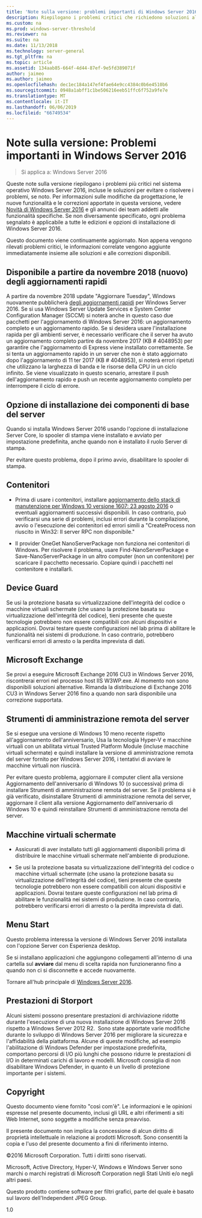 ```yaml
---
title: 'Note sulla versione: problemi importanti di Windows Server 2016'
description: Riepilogano i problemi critici che richiedono soluzioni alternative per evitare l'arresto anomalo del sistema, i blocchi, gli errori di installazione o la perdita di dati.
ms.custom: na
ms.prod: windows-server-threshold
ms.reviewer: na
ms.suite: na
ms.date: 11/13/2018
ms.technology: server-general
ms.tgt_pltfrm: na
ms.topic: article
ms.assetid: 134aab85-664f-4d44-87ef-9e5fd389071f
author: jaimeo
ms.author: jaimeo
ms.openlocfilehash: dec1ec184a147ef4fae64e9cc4384c0b6e4510b6
ms.sourcegitcommit: 0948a1abff1c1be506216eeb51ffc6f752a9fe7e
ms.translationtype: MT
ms.contentlocale: it-IT
ms.lasthandoff: 06/06/2019
ms.locfileid: "66749534"
---
```

# <a name="release-notes-important-issues-in-windows-server-2016"></a>Note sulla versione: Problemi importanti in Windows Server 2016

>Si applica a: Windows Server 2016

Queste note sulla versione riepilogano i problemi più critici nel sistema operativo Windows Server 2016, incluse le soluzioni per evitare o risolvere i problemi, se noto. Per informazioni sulle modifiche da progettazione, le nuove funzionalità e le correzioni apportate in questa versione, vedere [Novità di Windows Server 2016](whats-new-in-windows-server-2016.md) e gli annunci dei team addetti alle funzionalità specifiche. Se non diversamente specificato, ogni problema segnalato è applicabile a tutte le edizioni e opzioni di installazione di Windows Server 2016.

Questo documento viene continuamente aggiornato. Non appena vengono rilevati problemi critici, le informazioni correlate vengono aggiunte immediatamente insieme alle soluzioni e alle correzioni disponibili.

## <a name="express-updates-available-starting-in-november-2018-new"></a>Disponibile a partire da novembre 2018 (nuovo) degli aggiornamenti rapidi

A partire da novembre 2018 update "Aggiornare Tuesday", Windows nuovamente pubblicherà [degli aggiornamenti rapidi](express-updates.md) per Windows Server 2016. Se si usa Windows Server Update Services e System Center Configuration Manager (SCCM) si noterà anche in questo caso due pacchetti per l'aggiornamento di Windows Server 2016: un aggiornamento completo e un aggiornamento rapido. Se si desidera usare l'installazione rapida per gli ambienti server, è necessario verificare che il server ha avuto un aggiornamento completo partire da novembre 2017 (KB # 4048953) per garantire che l'aggiornamento di Express viene installato correttamente. Se si tenta un aggiornamento rapido in un server che non è stato aggiornato dopo l'aggiornamento di 11 ter 2017 (KB # 4048953), si noterà errori ripetuti che utilizzano la larghezza di banda e le risorse della CPU in un ciclo infinito. Se viene visualizzato in questo scenario, arrestare il push dell'aggiornamento rapido e push un recente aggiornamento completo per interrompere il ciclo di errore.

## <a name="server-core-installation-option"></a>Opzione di installazione dei componenti di base del server

[comment]: # (ID: 370; Autore: amason; stato: ha approvato)

Quando si installa Windows Server 2016 usando l'opzione di installazione Server Core, lo spooler di stampa viene installato e avviato per impostazione predefinita, anche quando non è installato il ruolo Server di stampa.

Per evitare questo problema, dopo il primo avvio, disabilitare lo spooler di stampa.

## <a name="containers"></a>Contenitori

[comment]: # (ID: 371; Autore: taylorb; stato: ha approvato)
- Prima di usare i contenitori, installare [aggiornamento dello stack di manutenzione per Windows 10 versione 1607: 23 agosto 2016](https://support.microsoft.com/en-us/kb/3176936) o eventuali aggiornamenti successivi disponibili. In caso contrario, può verificarsi una serie di problemi, inclusi errori durante la compilazione, avvio o l'esecuzione dei contenitori ed errori simili a "CreateProcess non riuscito in Win32: Il server RPC non disponibile."

[comment]: # (ID: 373; Autore: plang; stato: ha approvato)
- Il provider OneGet NanoServerPackage non funziona nei contenitori di Windows. Per risolvere il problema, usare Find-NanoServerPackage e Save-NanoServerPackage in un altro computer (non un contenitore) per scaricare il pacchetto necessario. Copiare quindi i pacchetti nel contenitore e installarli.

## <a name="device-guard"></a>Device Guard

[comment]: # (ID: 369; Autore: nirb; stato: ha approvato)
Se usi la protezione basata su virtualizzazione dell'integrità del codice o macchine virtuali schermate (che usano la protezione basata su virtualizzazione dell'integrità del codice), tieni presente che queste tecnologie potrebbero non essere compatibili con alcuni dispositivi e applicazioni. Dovrai testare queste configurazioni nel lab prima di abilitare le funzionalità nei sistemi di produzione. In caso contrario, potrebbero verificarsi errori di arresto o la perdita imprevista di dati.

## <a name="microsoft-exchange"></a>Microsoft Exchange

[comment]: # (ID: 375; Autore: wgries; stato: ha approvato)
Se provi a eseguire Microsoft Exchange 2016 CU3 in Windows Server 2016, riscontrerai errori nel processo host IIS W3WP.exe. Al momento non sono disponibili soluzioni alternative. Rimanda la distribuzione di Exchange 2016 CU3 in Windows Server 2016 fino a quando non sarà disponibile una correzione supportata.

## <a name="remote-server-administration-tools-rsat"></a>Strumenti di amministrazione remota del server

[comment]: # (ID: 374; Autore: ryanpu; stato: ha approvato)
Se si esegue una versione di Windows 10 meno recente rispetto all'aggiornamento dell'anniversario, Usa la tecnologia Hyper-V e macchine virtuali con un abilitata virtual Trusted Platform Module (incluse macchine virtuali schermate) e quindi installare la versione di amministrazione remota del server fornito per Windows Server 2016, i tentativi di avviare le macchine virtuali non riuscirà.

Per evitare questo problema, aggiornare il computer client alla versione Aggiornamento dell'anniversario di Windows 10 (o successiva) prima di installare Strumenti di amministrazione remota del server. Se il problema si è già verificato, disinstallare Strumenti di amministrazione remota del server, aggiornare il client alla versione Aggiornamento dell'anniversario di Windows 10 e quindi reinstallare Strumenti di amministrazione remota del server.

## <a name="shielded-virtual-machines"></a>Macchine virtuali schermate

[comment]: # (ID: 369; Autore: nirb; stato: ha approvato)  
- Assicurati di aver installato tutti gli aggiornamenti disponibili prima di distribuire le macchine virtuali schermate nell'ambiente di produzione.

- Se usi la protezione basata su virtualizzazione dell'integrità del codice o macchine virtuali schermate (che usano la protezione basata su virtualizzazione dell'integrità del codice), tieni presente che queste tecnologie potrebbero non essere compatibili con alcuni dispositivi e applicazioni. Dovrai testare queste configurazioni nel lab prima di abilitare le funzionalità nei sistemi di produzione. In caso contrario, potrebbero verificarsi errori di arresto o la perdita imprevista di dati.

## <a name="start-menu"></a>Menu Start

[comment]: # (ID: 372; Autore: samli; stato: ha approvato)
Questo problema interessa la versione di Windows Server 2016 installata con l'opzione Server con Esperienza desktop.

Se si installano applicazioni che aggiungono collegamenti all'interno di una cartella sul **avviare** dal menu di scelta rapida non funzioneranno fino a quando non ci si disconnette e accede nuovamente.

Tornare all'hub principale di [Windows Server 2016](Windows-Server-2016.md).

## <a name="storport-performance"></a>Prestazioni di Storport

Alcuni sistemi possono presentare prestazioni di archiviazione ridotte durante l'esecuzione di una nuova installazione di Windows Server 2016 rispetto a Windows Server 2012 R2.  Sono state apportate varie modifiche durante lo sviluppo di Windows Server 2016 per migliorare la sicurezza e l'affidabilità della piattaforma. Alcune di queste modifiche, ad esempio l'abilitazione di Windows Defender per impostazione predefinita, comportano percorsi di I/O più lunghi che possono ridurre le prestazioni di I/O in determinati carichi di lavoro e modelli. Microsoft consiglia di non disabilitare Windows Defender, in quanto è un livello di protezione importante per i sistemi.  

## <a name="copyright"></a>Copyright

Questo documento viene fornito "così com'è". Le informazioni e le opinioni espresse nel presente documento, inclusi gli URL e altri riferimenti a siti Web Internet, sono soggette a modifiche senza preavviso.  

Il presente documento non implica la concessione di alcun diritto di proprietà intellettuale in relazione ai prodotti Microsoft. Sono consentiti la copia e l'uso del presente documento a fini di riferimento interno.  

&copy;2016 Microsoft Corporation. Tutti i diritti sono riservati.  

Microsoft, Active Directory, Hyper-V, Windows e Windows Server sono marchi o marchi registrati di Microsoft Corporation negli Stati Uniti e/o negli altri paesi.  

Questo prodotto contiene software per filtri grafici, parte del quale è basato sul lavoro dell'Independent JPEG Group.  

1.0
